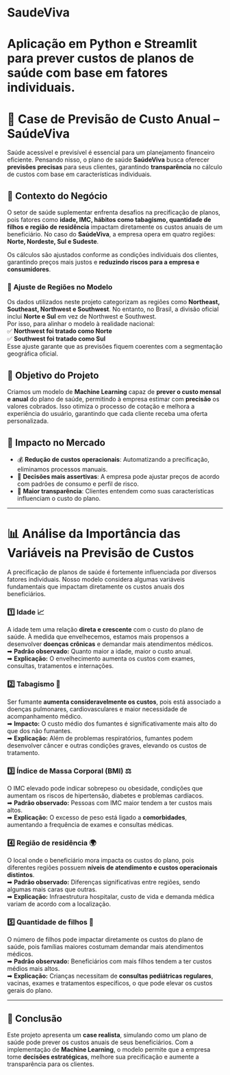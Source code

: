 # SaudeViva
Aplicação em Python e Streamlit para prever custos de planos de saúde com base em fatores individuais.
=======
# 📌 Case de Previsão de Custo Anual – SaúdeViva

Saúde acessível e previsível é essencial para um planejamento financeiro eficiente. Pensando nisso, o plano de saúde **SaúdeViva** busca oferecer **previsões precisas** para seus clientes, garantindo **transparência** no cálculo de custos com base em características individuais.

## 🏥 **Contexto do Negócio**
O setor de saúde suplementar enfrenta desafios na precificação de planos, pois fatores como **idade, IMC, hábitos como tabagismo, quantidade de filhos e região de residência** impactam diretamente os custos anuais de um beneficiário. No caso do **SaúdeViva**, a empresa opera em quatro regiões: **Norte, Nordeste, Sul e Sudeste**.  

Os cálculos são ajustados conforme as condições individuais dos clientes, garantindo preços mais justos e **reduzindo riscos para a empresa e consumidores**.

### 📌 **Ajuste de Regiões no Modelo**
Os dados utilizados neste projeto categorizam as regiões como **Northeast, Southeast, Northwest e Southwest**. No entanto, no Brasil, a divisão oficial inclui **Norte e Sul** em vez de Northwest e Southwest.  
Por isso, para alinhar o modelo à realidade nacional:  
✅ **Northwest foi tratado como Norte**  
✅ **Southwest foi tratado como Sul**  
Esse ajuste garante que as previsões fiquem coerentes com a segmentação geográfica oficial.

## 🎯 **Objetivo do Projeto**
Criamos um modelo de **Machine Learning** capaz de **prever o custo mensal e anual** do plano de saúde, permitindo à empresa estimar com **precisão** os valores cobrados. Isso otimiza o processo de cotação e melhora a experiência do usuário, garantindo que cada cliente receba uma oferta personalizada.

## 🚀 **Impacto no Mercado**
- 💰 **Redução de custos operacionais**: Automatizando a precificação, eliminamos processos manuais.
- 🏥 **Decisões mais assertivas**: A empresa pode ajustar preços de acordo com padrões de consumo e perfil de risco.
- 🤝 **Maior transparência**: Clientes entendem como suas características influenciam o custo do plano.

---

# 📊 **Análise da Importância das Variáveis na Previsão de Custos**

A precificação de planos de saúde é fortemente influenciada por diversos fatores individuais. Nosso modelo considera algumas variáveis fundamentais que impactam diretamente os custos anuais dos beneficiários.  

### **1️⃣ Idade** 📈  
A idade tem uma relação **direta e crescente** com o custo do plano de saúde. À medida que envelhecemos, estamos mais propensos a desenvolver **doenças crônicas** e demandar mais atendimentos médicos.  
➡ **Padrão observado:** Quanto maior a idade, maior o custo anual.  
➡ **Explicação:** O envelhecimento aumenta os custos com exames, consultas, tratamentos e internações.  

### **2️⃣ Tabagismo** 🚬  
Ser fumante **aumenta consideravelmente os custos**, pois está associado a doenças pulmonares, cardiovasculares e maior necessidade de acompanhamento médico.  
➡ **Impacto:** O custo médio dos fumantes é significativamente mais alto do que dos não fumantes.  
➡ **Explicação:** Além de problemas respiratórios, fumantes podem desenvolver câncer e outras condições graves, elevando os custos de tratamento.  

### **3️⃣ Índice de Massa Corporal (BMI)** ⚖  
O IMC elevado pode indicar sobrepeso ou obesidade, condições que aumentam os riscos de hipertensão, diabetes e problemas cardíacos.  
➡ **Padrão observado:** Pessoas com IMC maior tendem a ter custos mais altos.  
➡ **Explicação:** O excesso de peso está ligado a **comorbidades**, aumentando a frequência de exames e consultas médicas.  

### **4️⃣ Região de residência** 🌍  
O local onde o beneficiário mora impacta os custos do plano, pois diferentes regiões possuem **níveis de atendimento e custos operacionais distintos**.  
➡ **Padrão observado:** Diferenças significativas entre regiões, sendo algumas mais caras que outras.  
➡ **Explicação:** Infraestrutura hospitalar, custo de vida e demanda médica variam de acordo com a localização.  

### **5️⃣ Quantidade de filhos** 👶  
O número de filhos pode impactar diretamente os custos do plano de saúde, pois famílias maiores costumam demandar mais atendimentos médicos.  
➡ **Padrão observado:** Beneficiários com mais filhos tendem a ter custos médios mais altos.  
➡ **Explicação:** Crianças necessitam de **consultas pediátricas regulares**, vacinas, exames e tratamentos específicos, o que pode elevar os custos gerais do plano.

---

## 📌 **Conclusão**
Este projeto apresenta um **case realista**, simulando como um plano de saúde pode prever os custos anuais de seus beneficiários. Com a implementação de **Machine Learning**, o modelo permite que a empresa tome **decisões estratégicas**, melhore sua precificação e aumente a transparência para os clientes.
